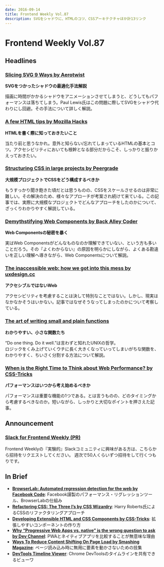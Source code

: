 ```yaml
---
date: 2016-09-14
title: Frontend Weekly Vol.87
description: SVGをシャドウに、HTMLのコツ、CSSアーキテクチャほか計13リンク
---
```


# Frontend Weekly Vol.87

## Headlines

### [Slicing SVG 9 Ways by Aerotwist](https://aerotwist.com/blog/slicing-svg-9-ways/)

**SVGをつかったシャドウの最適化手法解説**

描画に時間がかかるシャドウをアニメーションさせてしまうと、どうしてもパフォーマンスは落ちてしまう。Paul Lewis氏はこの問題に際してSVGをシャドウ代わりにし回避。その手法について詳しく解説。

### [A few HTML tips by Mozilla Hacks](https://hacks.mozilla.org/2016/08/a-few-html-tips/)

**HTMLを書く際に知っておきたいこと**

当たり前と思うなかれ。意外と知らない/忘れてしまっているHTMLの基本とコツ。アクセシビリティにおいても根幹となる部分だからこそ、しっかりと振りかえっておきたい。

### [Structuring CSS in large projects by Peergrade](https://medium.com/peergrade-io/structuring-css-in-large-projects-37f1695f5ec8#.jjbx3k1gi)

**大規模プロジェクトでCSSをどう構成するべきか**

もうすっかり聞き飽きた頃だとは思うものの、CSSをスケールさせるのは非常に難しい。その解決のため、様々なアプローチが考案され続けて来ている。この記事では、実際に大規模なプロジェクトでどんなアプローチをしたのかについて、ざっくりわかりやすく解説している。

### [Demythstifying Web Components by Back Alley Coder](http://www.backalleycoder.com/2016/08/26/demythstifying-web-components/)

**Web Componentsの秘密を暴く**

実はWeb Componentsがどんなものなのか理解できていない、という方も多いことだろう。その『よくわからない』の原因を明らかにしながら、よくある勘違いを正しい理解へ導きながら、Web Componentsについて解説。

### [The inaccessible web: how we got into this mess by uxdesign.cc](https://uxdesign.cc/the-inaccessible-web-how-we-got-into-this-mess-7cd3460b8e32)

**アクセシブルではないWeb**

アクセシビリティを考慮することは決して特別なことではない。しかし、現実はなかなかそうはいかない。記事ではなぜそうなってしまったのかについて考察している。

### [The art of writing small and plain functions](https://rainsoft.io/the-art-of-writing-small-and-plain-functions/)

**わかりやすい、小さな関数たち**

“Do one thing. Do it well.”は言わずと知れたUNIXの哲学。  
ロジックをくみ上げていくウチに長く大きくなっていってしまいがちな関数を、わかりやすく、ちいさく分割する方法について解説。

### [When is the Right Time to Think about Web Performance? by CSS-Tricks](https://css-tricks.com/right-time-think-web-performance/)

**パフォーマンスはいつから考え始めるべきか**

パフォーマンスは重要な機能の1つである。とは言うものの、どのタイミングから考慮するべきなのか。短いながら、しっかりと大切なポイントを押さえた記事。

## Announcement

### [Slack for Frontend Weekly (PR)](https://studiomohawk.typeform.com/to/Kj8Gaj)

Frontend Weeklyの『実験的』Slackコミュニティに興味がある方は、こちらから招待をリクエストしてください。 週次で50人くらいずつ招待をして行くつもりです。

## In Brief

* [**BrowserLab: Automated regression detection for the web by Facebook Code**](https://code.facebook.com/posts/1368798036482517/browserlab-automated-regression-detection-for-the-web/): Facebook謹製のパフォーマンス・リグレッションツール、BrowserLabの仕組み
* [**Refactoring CSS: The Three I’s by CSS Wizardry**](http://csswizardry.com/2016/08/refactoring-css-the-three-i-s/): Harry Roberts氏によるCSSのリファクタリングアプローチ
* [**Developing Extensible HTML and CSS Components by CSS-Tricks**](https://css-tricks.com/developing-extensible-html-css-components/): 拡張しやすいコンポーネントの作り方
* [**Why “Progressive Web Apps vs. native” is the wrong question to ask by Dev Channel**](https://medium.com/dev-channel/why-progressive-web-apps-vs-native-is-the-wrong-question-to-ask-fb8555addcbb): PWAとネイティブアプリを比較することが無意味な理由
* [**Ways To Reduce Content Shifting On Page Load by Smashing Magazine**](https://www.smashingmagazine.com/2016/08/ways-to-reduce-content-shifting-on-page-load/): ページ読み込み時に無用に要素を動かさないための技集 
* [**DevTools Timeline Viewer**](https://chromedevtools.github.io/timeline-viewer/): Chrome DevToolsのタイムラインを共有できるビューワ